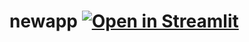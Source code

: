 # newapp [![Open in Streamlit](https://static.streamlit.io/badges/streamlit_badge_black_white.svg)](https://share.streamlit.io/ulzii99/fedex_cost/main/app.py)